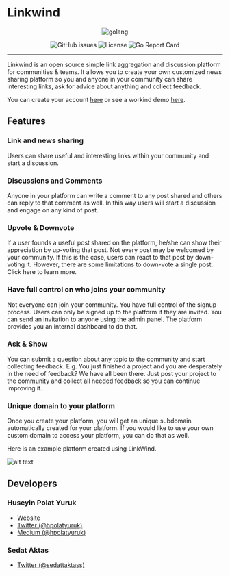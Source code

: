 # Linkwind

<p align="center">
    <img alt="golang" src="https://forthebadge.com/images/badges/made-with-go.svg">
</p>


<p align="center">
    <img alt="GitHub issues" src="https://img.shields.io/github/issues/hpolatyuruk/linkwind">
    <img alt="License" src="https://img.shields.io/github/license/hpolatyuruk/linkwind">
    <img alt="Go Report Card" src="https://goreportcard.com/badge/github.com/hpolatyuruk/linkwind">
</p>

---
Linkwind is an open source simple link aggregation and discussion platform for communities & teams. It allows you to create your own customized news sharing platform so you and anyone in your community can share interesting links, ask for advice about anything and collect feedback.

You can create your account [here](https://app.linkwind.co/customer-signup) or see a workind demo [here](https://demo.linkwind.co/).

## Features

### Link and news sharing

Users can share useful and interesting links within your community and start a discussion.

### Discussions and Comments

Anyone in your platform can write a comment to any post shared and others can reply to that comment as well. In this way users will start a discussion and engage on any kind of post.

### Upvote & Downvote

If a user founds a useful post shared on the platform, he/she can show their appreciation by up-voting that post. Not every post may be welcomed by your community. If this is the case, users can react to that post by down-voting it. However, there are some limitations to down-vote a single post. Click here to learn more.

### Have full control on who joins your community

Not everyone can join your community. You have full control of the signup process. Users can only be signed up to the platform if they are invited. You can send an invitation to anyone using the admin panel. The platform provides you an internal dashboard to do that.

### Ask & Show

You can submit a question about any topic to the community and start collecting feedback. E.g. You just finished a project and you are desperately in the need of feedback? We have all been there. Just post your project to the community and collect all needed feedback so you can continue improving it.

### Unique domain to your platform

Once you create your platform, you will get an unique subdomain automatically created for your platform. If you would like to use your own custom domain to access your platform, you can do that as well.

Here is an example platform created using LinkWind.

![alt text](https://www.linkwind.co/images/product.png 'LinkWind Demo')

## Developers

### Huseyin Polat Yuruk

- [Website](https://huseyinpolatyuruk.com/)
- [Twitter (@hpolatyuruk)](https://twitter.com/hpolatyuruk)
- [Medium (@hpolatyuruk)](https://medium.com/@hpolatyuruk)

### Sedat Aktas

- [Twitter (@sedattaktass)](https://twitter.com/sedattaktass)
